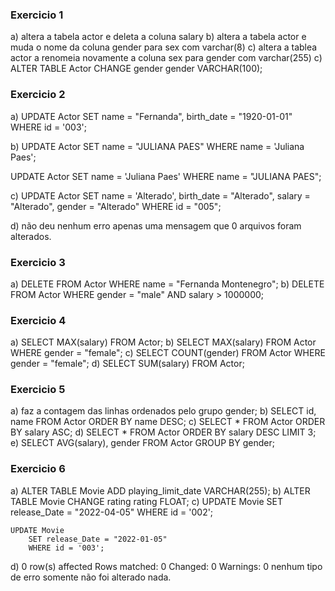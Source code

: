 ### Exercicio 1

a) altera a tabela actor e deleta a coluna salary
b) altera a tabela actor e muda o nome da coluna gender para sex com varchar(8)
c) altera a tablea actor a renomeia novamente a coluna sex para gender com varchar(255)
c) ALTER TABLE Actor CHANGE gender gender VARCHAR(100);


### Exercicio 2

a) UPDATE Actor
        SET name = "Fernanda", birth_date = "1920-01-01"
        WHERE id = '003';

b) UPDATE Actor
        SET name = "JULIANA PAES"
        WHERE name = 'Juliana Paes';

   UPDATE Actor
        SET name = 'Juliana Paes'
        WHERE name = "JULIANA PAES";


c) UPDATE Actor
        SET name = 'Alterado', birth_date = "Alterado", salary = "Alterado", gender = "Alterado"
        WHERE id = "005";


d) não deu nenhum erro apenas uma mensagem que 0 arquivos foram alterados.


### Exercicio 3

a) DELETE FROM Actor WHERE name = "Fernanda Montenegro";
b) DELETE FROM Actor WHERE gender = "male" AND salary > 1000000;


### Exercicio 4

a) SELECT MAX(salary) FROM Actor;
b) SELECT MAX(salary) FROM Actor WHERE gender = "female";
c) SELECT COUNT(gender) FROM Actor WHERE gender = "female";
d) SELECT SUM(salary) FROM Actor;

### Exercicio 5

a) faz a contagem das linhas ordenados pelo grupo gender;
b) SELECT id, name FROM Actor ORDER BY name DESC;
c) SELECT * FROM Actor ORDER BY salary ASC;
d) SELECT * FROM Actor ORDER BY salary DESC LIMIT 3;
e) SELECT AVG(salary), gender FROM Actor GROUP BY gender;

### Exercicio 6

a) ALTER TABLE Movie ADD playing_limit_date VARCHAR(255);
b) ALTER TABLE Movie CHANGE rating rating FLOAT;
c) UPDATE Movie
        SET release_Date = "2022-04-05"
        WHERE id = '002';

    UPDATE Movie
        SET release_Date = "2022-01-05"
        WHERE id = '003';

d) 0 row(s) affected Rows matched: 0  Changed: 0  Warnings: 0
  nenhum tipo de erro somente não foi alterado nada.
